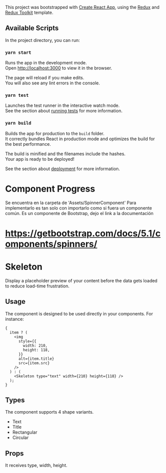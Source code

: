 This project was bootstrapped with [Create React App](https://github.com/facebook/create-react-app), using the [Redux](https://redux.js.org/) and [Redux Toolkit](https://redux-toolkit.js.org/) template.

## Available Scripts

In the project directory, you can run:

### `yarn start`

Runs the app in the development mode.<br />
Open [http://localhost:3000](http://localhost:3000) to view it in the browser.

The page will reload if you make edits.<br />
You will also see any lint errors in the console.

### `yarn test`

Launches the test runner in the interactive watch mode.<br />
See the section about [running tests](https://facebook.github.io/create-react-app/docs/running-tests) for more information.

### `yarn build`

Builds the app for production to the `build` folder.<br />
It correctly bundles React in production mode and optimizes the build for the best performance.

The build is minified and the filenames include the hashes.<br />
Your app is ready to be deployed!

See the section about [deployment](https://facebook.github.io/create-react-app/docs/deployment) for more information.

# Component Progress
 Se encuentra en la carpeta de 'Assets/SpinnerComponent'
 Para implementarlo es tan solo con importarlo como si fuera un componente común.
 Es un componente de Bootstrap, dejo el link a la documentación

# https://getbootstrap.com/docs/5.1/components/spinners/

# Skeleton
Display a placeholder preview of your content before the data gets loaded to reduce load-time frustration.
## Usage
The component is designed to be used directly in your components. For instance:
```react
{
  item ? (
    <img
      style={{
        width: 210,
        height: 118,
      }}
      alt={item.title}
      src={item.src}
    />
  ) : (
    <Skeleton type="text" width={210} height={118} />
  );
}
```
## Types
The component supports 4 shape variants.
 - Text
 - Title
 - Rectangular
 - Circular
## Props
It receives type, width, height.

